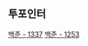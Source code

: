 ## 투포인터

[백준 - 1337](https://www.acmicpc.net/problem/1337)
[백준 - 1253](https://www.acmicpc.net/problem/1253)
